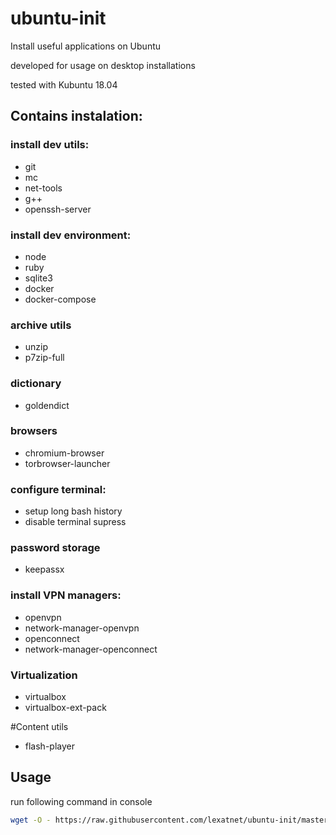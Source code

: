 # ubuntu-init

Install useful applications on Ubuntu

developed for usage on desktop installations

tested with Kubuntu 18.04


## Contains instalation:

### install dev utils:
- git
- mc
- net-tools
- g++
- openssh-server

### install dev environment:
- node
- ruby
- sqlite3
- docker
- docker-compose

### archive utils
- unzip
- p7zip-full

### dictionary
- goldendict

### browsers
- chromium-browser
- torbrowser-launcher

### configure terminal:
- setup long bash history
- disable terminal supress


### password storage
- keepassx



### install VPN managers:
- openvpn
- network-manager-openvpn
- openconnect
- network-manager-openconnect

### Virtualization
- virtualbox
- virtualbox-ext-pack


#Content utils
- flash-player



## Usage

run following command in console

``` bash
wget -O - https://raw.githubusercontent.com/lexatnet/ubuntu-init/master/init.sh | bash
```
